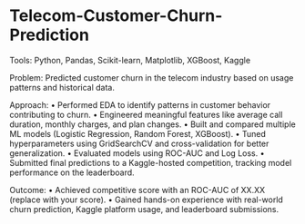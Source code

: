 # Telecom-Customer-Churn-Prediction
Tools: Python, Pandas, Scikit-learn, Matplotlib, XGBoost, Kaggle

Problem: Predicted customer churn in the telecom industry based on usage patterns and historical data.

Approach:
	•	Performed EDA to identify patterns in customer behavior contributing to churn.
	•	Engineered meaningful features like average call duration, monthly charges, and plan changes.
	•	Built and compared multiple ML models (Logistic Regression, Random Forest, XGBoost).
	•	Tuned hyperparameters using GridSearchCV and cross-validation for better generalization.
	•	Evaluated models using ROC-AUC and Log Loss.
	•	Submitted final predictions to a Kaggle-hosted competition, tracking model performance on the leaderboard.
 

Outcome:
	•	Achieved competitive score with an ROC-AUC of XX.XX (replace with your score).
	•	Gained hands-on experience with real-world churn prediction, Kaggle platform usage, and leaderboard submissions.
